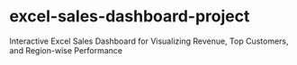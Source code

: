 # excel-sales-dashboard-project
Interactive Excel Sales Dashboard for Visualizing Revenue, Top Customers, and Region-wise Performance
